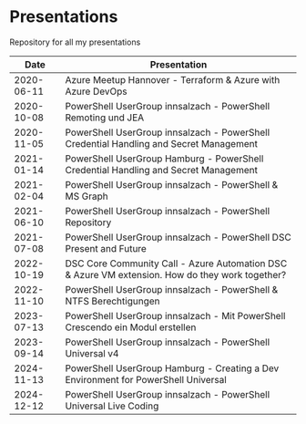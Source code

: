 # Presentations

Repository for all my presentations

| Date       | Presentation                                                                           |
| ---------- | -------------------------------------------------------------------------------------- |
| 2020-06-11 | Azure Meetup Hannover - Terraform & Azure with Azure DevOps                            |
| 2020-10-08 | PowerShell UserGroup innsalzach - PowerShell Remoting und JEA                          |
| 2020-11-05 | PowerShell UserGroup innsalzach - PowerShell Credential Handling and Secret Management |
| 2021-01-14 | PowerShell UserGroup Hamburg - PowerShell Credential Handling and Secret Management    |
| 2021-02-04 | PowerShell UserGroup innsalzach - PowerShell & MS Graph                                |
| 2021-06-10 | PowerShell UserGroup innsalzach - PowerShell Repository                                |
| 2021-07-08 | PowerShell UserGroup innsalzach - PowerShell DSC Present and Future                    |
| 2022-10-19 | DSC Core Community Call - Azure Automation DSC & Azure VM extension. How do they work together?|
| 2022-11-10 | PowerShell UserGroup innsalzach - PowerShell & NTFS Berechtigungen|
| 2023-07-13 | PowerShell UserGroup innsalzach - Mit PowerShell Crescendo ein Modul erstellen|
| 2023-09-14 | PowerShell UserGroup innsalzach - PowerShell Universal v4|
| 2024-11-13 | PowerShell UserGroup Hamburg - Creating a Dev Environment for PowerShell Universal|
| 2024-12-12 | PowerShell UserGroup innsalzach - PowerShell Universal Live Coding|

